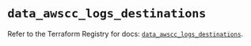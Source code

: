 # `data_awscc_logs_destinations`

Refer to the Terraform Registry for docs: [`data_awscc_logs_destinations`](https://registry.terraform.io/providers/hashicorp/awscc/0.70.0/docs/data-sources/logs_destinations).
